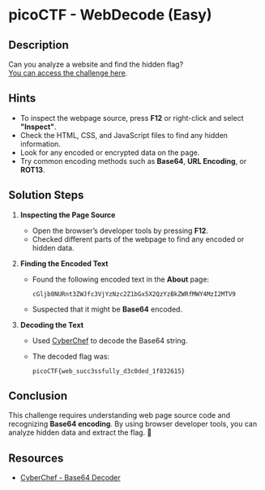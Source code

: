 # picoCTF - WebDecode (Easy)

## Description
Can you analyze a website and find the hidden flag?  
[You can access the challenge here](https://play.picoctf.org/practice/challenge/427?category=1&difficulty=1&page=1).

## Hints
- To inspect the webpage source, press **F12** or right-click and select **"Inspect"**.
- Check the HTML, CSS, and JavaScript files to find any hidden information.
- Look for any encoded or encrypted data on the page.
- Try common encoding methods such as **Base64**, **URL Encoding**, or **ROT13**.

## Solution Steps

1. **Inspecting the Page Source**  
   - Open the browser’s developer tools by pressing **F12**.  
   - Checked different parts of the webpage to find any encoded or hidden data.

2. **Finding the Encoded Text**  
   - Found the following encoded text in the **About** page:  
     ```
     cGljb0NURnt3ZWJfc3VjYzNzc2Z1bGx5X2QzYzBkZWRfMWY4MzI2MTV9
     ```
   - Suspected that it might be **Base64** encoded.

3. **Decoding the Text**  
   - Used [CyberChef](https://gchq.github.io/CyberChef/#recipe=From_Base64('A-Za-z0-9%2B/%3D',true,false)) to decode the Base64 string.
   - The decoded flag was:

     ```
     picoCTF{web_succ3ssfully_d3c0ded_1f832615}
     ```

## Conclusion  
This challenge requires understanding web page source code and recognizing **Base64 encoding**. By using browser developer tools, you can analyze hidden data and extract the flag. 🚀

## Resources
- [CyberChef - Base64 Decoder](https://gchq.github.io/CyberChef/#recipe=From_Base64('A-Za-z0-9%2B/%3D',true,false))
